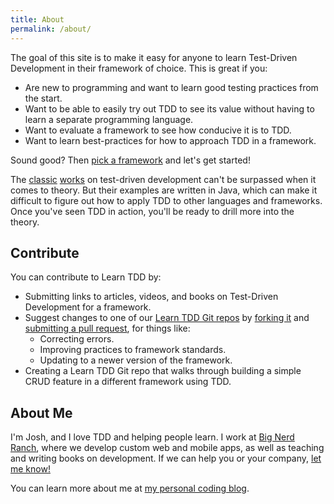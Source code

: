 ```yaml
---
title: About
permalink: /about/
---
```


The goal of this site is to make it easy for anyone to learn Test-Driven Development in their framework of choice. This is great if you:

- Are new to programming and want to learn good testing practices from the start.
- Want to be able to easily try out TDD to see its value without having to learn a separate programming language.
- Want to evaluate a framework to see how conducive it is to TDD.
- Want to learn best-practices for how to approach TDD in a framework.

Sound good? Then [pick a framework](/) and let's get started!

The [classic](http://www.amazon.com/Test-Driven-Development-Kent-Beck/dp/0321146530) [works](http://www.informit.com/store/growing-object-oriented-software-guided-by-tests-9780321503626) on test-driven development can't be surpassed when it comes to theory. But their examples are written in Java, which can make it difficult to figure out how to apply TDD to other languages and frameworks. Once you've seen TDD in action, you'll be ready to drill more into the theory.

## Contribute

You can contribute to Learn TDD by:

- Submitting links to articles, videos, and books on Test-Driven Development for a framework.
- Suggest changes to one of our [Learn TDD Git repos](https://github.com/learn-tdd-in) by [forking it](https://help.github.com/articles/fork-a-repo/) and [submitting a pull request](https://help.github.com/articles/using-pull-requests/), for things like:
  - Correcting errors.
  - Improving practices to framework standards.
  - Updating to a newer version of the framework.
- Creating a Learn TDD Git repo that walks through building a simple CRUD feature in a different framework using TDD.

## About Me

I'm Josh, and I love TDD and helping people learn. I work at [Big Nerd Ranch](https://bignerdranch.com), where we develop custom web and mobile apps, as well as teaching and writing books on development. If we can help you or your company, [let me know!](mailto:tdd@need-bee.com)

You can learn more about me at [my personal coding blog](http://codingitwrong.com).
